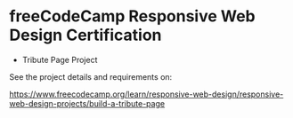 # freeCodeCamp Responsive Web Design Certification

- Tribute Page Project

See the project details and requirements on: 

https://www.freecodecamp.org/learn/responsive-web-design/responsive-web-design-projects/build-a-tribute-page

